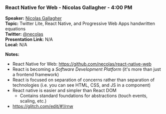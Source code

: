 ### React Native for Web - Nicolas Gallagher - 4:00 PM
**Speaker:** [Nicolas Gallagher](https://github.com/necolas) <br>
**Topic:** Twitter Lite, React Native, and Progressive Web Apps handwritten equations <br>
**Twitter:** [@necolas](https://twitter.com/necolas) <br>
**Presentation Link:** N/A <br>
**Local:** N/A <br>

**Notes:**
- React Native for Web: https://github.com/necolas/react-native-web
- React is becoming a *Software Development Platform* (it's more than just a frontend framework)
- React is focused on separation of concerns rather than separation of technologies (i.e. you can see HTML, CSS, and JS in a component)
- React native is easier and simpler than React DOM
    + Contains standard foundations for abstractions (touch events, scaling, etc.)
- https://glitch.com/edit/#!/rnw